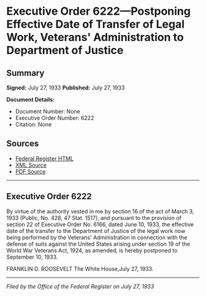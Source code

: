 # Executive Order 6222—Postponing Effective Date of Transfer of Legal Work, Veterans' Administration to Department of Justice

## Summary

**Signed:** July 27, 1933
**Published:** July 27, 1933

**Document Details:**
- Document Number: None
- Executive Order Number: 6222
- Citation: None

## Sources
- [Federal Register HTML](https://www.presidency.ucsb.edu/documents/executive-order-6222-postponing-effective-date-transfer-legal-work-veterans-administration)
- [XML Source](None)
- [PDF Source](None)

---

## Executive Order 6222

By virtue of the authority vested in me by section 16 of the act of March 3, 1933 (Public, No. 428, 47 Stat. 1517), and pursuant to the provision of section 22 of Executive Order No. 6166, dated June 10, 1933, the effective date of the transfer to the Department of Justice of the legal work now being performed by the Veterans' Administration in connection with the defense of suits against the United States arising under section 19 of the World War Veterans Act, 1924, as amended, is hereby postponed to September 10, 1933.

FRANKLIN D. ROOSEVELT
The White House,July 27, 1933.

---

*Filed by the Office of the Federal Register on July 27, 1933*
